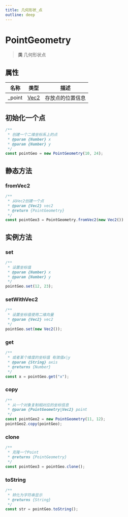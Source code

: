 ```yaml
---
title: 几何形状_点
outline: deep
---
```


# PointGeometry

> **类** 几何形状点

## 属性

|名称|类型|描述|
| - | - | - |
| \_point | [Vec2](https://jsextends.github.io/matrixjsDoc/api/vec2.html) | 存放点的位置信息|

## 初始化一个点

```js
/**
 * 创建一个二维坐标系上的点
 * @param {Number} x
 * @param {Number} y
 */
const pointGeo = new PointGeometry(10, 24);
```

## 静态方法

### fromVec2

```js
/**
 * 从Vec2创建一个点
 * @param {Vec2} vec2
 * @return {PointGeometry}
 */
const pointGeo3 = PointGeometry.fromVec2(new Vec2())
```

## 实例方法

### set

```js
/**
 * 设置坐标值
 * @param {Number} x
 * @param {Number} y
 */
pointGeo.set(12, 23);
```

### setWithVec2

```js
/**
 * 设置坐标值使用二维向量
 * @param {Vec2} vec2
 */
pointGeo.set(new Vec2());
```

### get

```js
/**
 * 或者某个维度的坐标值 有效值x|y
 * @param {String} axis
 * @returns {Number}
 */
const x = pointGeo.get("x");
```

### copy

```js
/**
 * 从一个对象复制相对应的坐标信息
 * @param {PointGeometry|Vec2} point
 */
const pointGeo2 = new PointGeometry(11, 12);
pointGeo2.copy(pointGeo);
```

### clone

```js
/**
 * 克隆一个Point
 * @returns {PointGeometry}
 */
const pointGeo3 = pointGeo.clone();
```

### toString

```js
/**
 * 转化为字符串显示
 * @returns {String}
 */
const str = pointGeo.toString();
```
